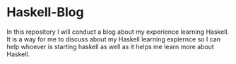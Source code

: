 # Haskell-Blog
In this repository I will conduct a blog about my experience learning Haskell. It is a way for me to discuss about my Haskell learning expiernce so I can help whoever is starting haskell as well as it helps me learn more about Haskell.






